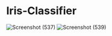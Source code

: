 # Iris-Classifier
![Screenshot (537)](https://user-images.githubusercontent.com/93223422/139253426-bf26e5a6-83d8-4488-ac3f-4829303506a6.png)
![Screenshot (539)](https://user-images.githubusercontent.com/93223422/139253468-05011bcf-0fa3-4028-9d05-fef0861bd509.png)
